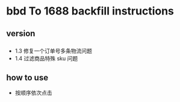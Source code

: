 # bbd To 1688 backfill instructions

## version

###

- 1.3 修复一个订单号多条物流问题
- 1.4 过滤商品特殊 sku 问题

## how to use

- 按顺序依次点击
